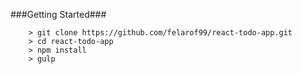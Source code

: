 ###Getting Started###
```
	> git clone https://github.com/felarof99/react-todo-app.git
	> cd react-todo-app
	> npm install
	> gulp
```
